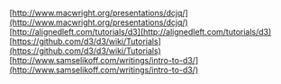 [http://www.macwright.org/presentations/dcjq/](http://www.macwright.org/presentations/dcjq/)
[http://alignedleft.com/tutorials/d3](http://alignedleft.com/tutorials/d3)
[https://github.com/d3/d3/wiki/Tutorials](https://github.com/d3/d3/wiki/Tutorials)
[http://www.samselikoff.com/writings/intro-to-d3/](http://www.samselikoff.com/writings/intro-to-d3/)